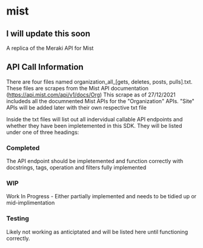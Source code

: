 # mist
## I will update this soon 
A replica of the Meraki API for Mist
## API Call Information 
There are four files named organization_all_[gets, deletes, posts, pulls].txt. These files are scrapes from the Mist API documentation (https://api.mist.com/api/v1/docs/Org)
This scrape as of 27/12/2021 includeds all the documnented Mist APIs for the "Organization" APIs. "Site" APIs will be added later with their own respective txt file

Inside the txt files will list out all indervidual callable API endpoints and whether they have been impletemented in this SDK. They will be listed under one of three headings:
### Completed 
The API endpoint should be impletemented and function correctly with docstrings, tags, operation and filters fully implemented 

### WIP 
Work In Progress - Either partially implemented and needs to be tidied up or mid-implimentation 

### Testing 
Likely not working as anticiptated and will be listed here until functioning correctly.
